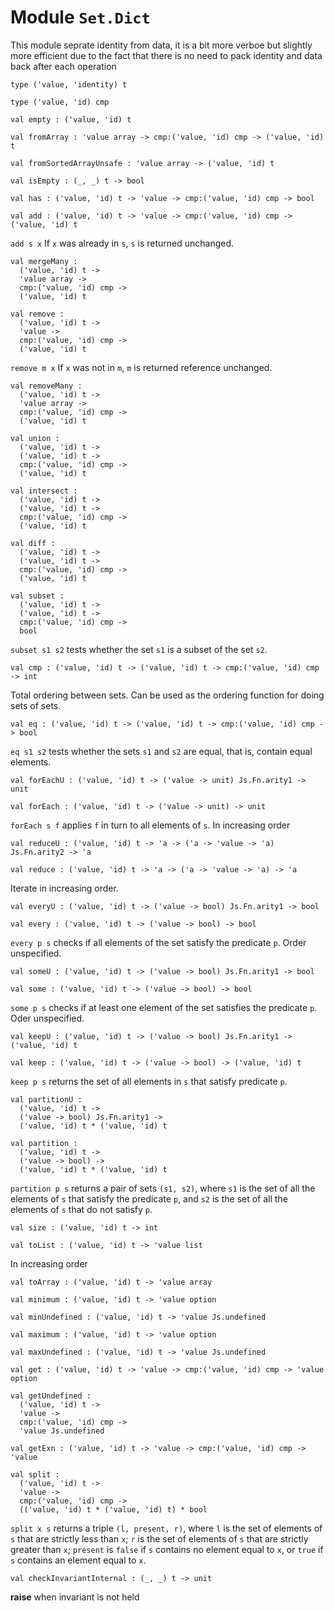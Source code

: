 # Module `Set.Dict`
This module seprate identity from data, it is a bit more verboe but slightly more efficient due to the fact that there is no need to pack identity and data back after each operation
```
type ('value, 'identity) t
```
```
type ('value, 'id) cmp
```
```
val empty : ('value, 'id) t
```
```
val fromArray : 'value array -> cmp:('value, 'id) cmp -> ('value, 'id) t
```
```
val fromSortedArrayUnsafe : 'value array -> ('value, 'id) t
```
```
val isEmpty : (_, _) t -> bool
```
```
val has : ('value, 'id) t -> 'value -> cmp:('value, 'id) cmp -> bool
```
```
val add : ('value, 'id) t -> 'value -> cmp:('value, 'id) cmp -> ('value, 'id) t
```
`add s x` If `x` was already in `s`, `s` is returned unchanged.
```
val mergeMany : 
  ('value, 'id) t ->
  'value array ->
  cmp:('value, 'id) cmp ->
  ('value, 'id) t
```
```
val remove : 
  ('value, 'id) t ->
  'value ->
  cmp:('value, 'id) cmp ->
  ('value, 'id) t
```
`remove m x` If `x` was not in `m`, `m` is returned reference unchanged.
```
val removeMany : 
  ('value, 'id) t ->
  'value array ->
  cmp:('value, 'id) cmp ->
  ('value, 'id) t
```
```
val union : 
  ('value, 'id) t ->
  ('value, 'id) t ->
  cmp:('value, 'id) cmp ->
  ('value, 'id) t
```
```
val intersect : 
  ('value, 'id) t ->
  ('value, 'id) t ->
  cmp:('value, 'id) cmp ->
  ('value, 'id) t
```
```
val diff : 
  ('value, 'id) t ->
  ('value, 'id) t ->
  cmp:('value, 'id) cmp ->
  ('value, 'id) t
```
```
val subset : 
  ('value, 'id) t ->
  ('value, 'id) t ->
  cmp:('value, 'id) cmp ->
  bool
```
`subset s1 s2` tests whether the set `s1` is a subset of the set `s2`.
```
val cmp : ('value, 'id) t -> ('value, 'id) t -> cmp:('value, 'id) cmp -> int
```
Total ordering between sets. Can be used as the ordering function for doing sets of sets.
```
val eq : ('value, 'id) t -> ('value, 'id) t -> cmp:('value, 'id) cmp -> bool
```
`eq s1 s2` tests whether the sets `s1` and `s2` are equal, that is, contain equal elements.
```
val forEachU : ('value, 'id) t -> ('value -> unit) Js.Fn.arity1 -> unit
```
```
val forEach : ('value, 'id) t -> ('value -> unit) -> unit
```
`forEach s f` applies `f` in turn to all elements of `s`. In increasing order
```
val reduceU : ('value, 'id) t -> 'a -> ('a -> 'value -> 'a) Js.Fn.arity2 -> 'a
```
```
val reduce : ('value, 'id) t -> 'a -> ('a -> 'value -> 'a) -> 'a
```
Iterate in increasing order.
```
val everyU : ('value, 'id) t -> ('value -> bool) Js.Fn.arity1 -> bool
```
```
val every : ('value, 'id) t -> ('value -> bool) -> bool
```
`every p s` checks if all elements of the set satisfy the predicate `p`. Order unspecified.
```
val someU : ('value, 'id) t -> ('value -> bool) Js.Fn.arity1 -> bool
```
```
val some : ('value, 'id) t -> ('value -> bool) -> bool
```
`some p s` checks if at least one element of the set satisfies the predicate `p`. Oder unspecified.
```
val keepU : ('value, 'id) t -> ('value -> bool) Js.Fn.arity1 -> ('value, 'id) t
```
```
val keep : ('value, 'id) t -> ('value -> bool) -> ('value, 'id) t
```
`keep p s` returns the set of all elements in `s` that satisfy predicate `p`.
```
val partitionU : 
  ('value, 'id) t ->
  ('value -> bool) Js.Fn.arity1 ->
  ('value, 'id) t * ('value, 'id) t
```
```
val partition : 
  ('value, 'id) t ->
  ('value -> bool) ->
  ('value, 'id) t * ('value, 'id) t
```
`partition p s` returns a pair of sets `(s1, s2)`, where `s1` is the set of all the elements of `s` that satisfy the predicate `p`, and `s2` is the set of all the elements of `s` that do not satisfy `p`.
```
val size : ('value, 'id) t -> int
```
```
val toList : ('value, 'id) t -> 'value list
```
In increasing order
```
val toArray : ('value, 'id) t -> 'value array
```
```
val minimum : ('value, 'id) t -> 'value option
```
```
val minUndefined : ('value, 'id) t -> 'value Js.undefined
```
```
val maximum : ('value, 'id) t -> 'value option
```
```
val maxUndefined : ('value, 'id) t -> 'value Js.undefined
```
```
val get : ('value, 'id) t -> 'value -> cmp:('value, 'id) cmp -> 'value option
```
```
val getUndefined : 
  ('value, 'id) t ->
  'value ->
  cmp:('value, 'id) cmp ->
  'value Js.undefined
```
```
val getExn : ('value, 'id) t -> 'value -> cmp:('value, 'id) cmp -> 'value
```
```
val split : 
  ('value, 'id) t ->
  'value ->
  cmp:('value, 'id) cmp ->
  (('value, 'id) t * ('value, 'id) t) * bool
```
`split x s` returns a triple `(l, present, r)`, where `l` is the set of elements of `s` that are strictly less than `x`; `r` is the set of elements of `s` that are strictly greater than `x`; `present` is `false` if `s` contains no element equal to `x`, or `true` if `s` contains an element equal to `x`.
```
val checkInvariantInternal : (_, _) t -> unit
```
**raise** when invariant is not held